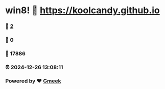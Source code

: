 # win8! :link: https://koolcandy.github.io 
### :page_facing_up: [2](https://koolcandy.github.io/tag.html) 
### :speech_balloon: 0 
### :hibiscus: 17886 
### :alarm_clock: 2024-12-26 13:08:11 
### Powered by :heart: [Gmeek](https://github.com/Meekdai/Gmeek)
